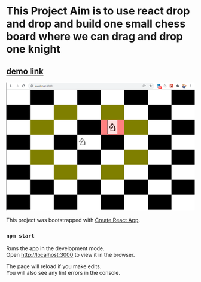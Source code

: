 # This Project Aim is to use react drop and drop and build one small chess board where we can drag and drop one knight 

## [demo link](https://github.com/akshay14ce1078/chess-with-react-dnd/blob/main/docs/demo-video.mp4) 

![D&D Chess Board](https://github.com/akshay14ce1078/chess-with-react-dnd/blob/main/docs/chess-board.png)



This project was bootstrapped with [Create React App](https://github.com/facebook/create-react-app).

### `npm start`

Runs the app in the development mode.\
Open [http://localhost:3000](http://localhost:3000) to view it in the browser.

The page will reload if you make edits.\
You will also see any lint errors in the console.


